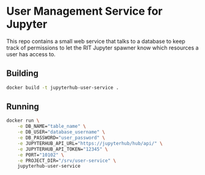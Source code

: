 # User Management Service for Jupyter
This repo contains a small web service that talks to a database to keep track of permissions to let the RIT Jupyter spawner know which resources a user has access to.


## Building

```bash
docker build -t jupyterhub-user-service .
```


## Running

```bash
docker run \
    -e DB_NAME="table_name" \
    -e DB_USER="database_username" \
    -e DB_PASSWORD="user_password" \
    -e JUPYTERHUB_API_URL="https://jupyterhub/hub/api/" \
    -e JUPYTERHUB_API_TOKEN="12345" \
    -e PORT="10102" \
    -e PROJECT_DIR="/srv/user-service" \
    jupyterhub-user-service
```


